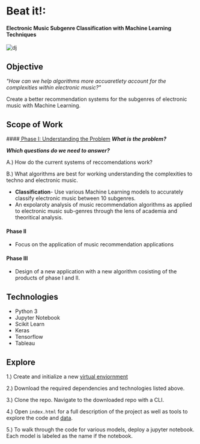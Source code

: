 # Beat it!: 
#### Electronic Music Subgenre Classification with Machine Learning Techniques 

![dj](imgs/dj.jpg) 


## Objective 
<i>"How can we help algorithms more accuaretlety account for the complexities within electronic music?"</i> 


Create a better recommendation systems for the subgenres of electronic music with Machine Learning. 

## Scope of Work

####<u> Phase I: Understanding the Problem</u> 
<i><b>What is the problem?</b></i>


<i><b>Which questions  do we need to answer?</b></i>

A.) How do the current systems of reccomendations work?

B.) What algorithms are best for working understanding the complexities to techno and electronic music. 

- <b>Classification</b>- Use various Machine Learning models to accurately classify electronic music between 10 subgenres. 
- An expolaroty analysis of music recommendation algorithms as applied to electronic music sub-genres through the lens of academia and theoritical analysis. 

#### Phase II
- Focus on the application of music recommendation applications 

#### Phase III
- Design of a new application with a new algorithm cosisting of the products of phase I and II.  



## Technologies 
- Python 3
- Jupyter Notebook 
- Scikit Learn 
- Keras 
- Tensorflow 
- Tableau 
 

## Explore 

1.) Create and initialize a new [virtual enviornment](https://uoa-eresearch.github.io/eresearch-cookbook/recipe/2014/11/20/conda/) 

2.) Download the required dependencies and technologies listed above. 

3.) Clone the repo. Navigate to the downloaded repo with a CLI. 

4.) Open `index.html` for a full description of the project as well as tools to explore the code and [data](https://public.tableau.com/profile/yamah.karim#!/vizhome/BeatIt/Dashboard1?publish=yes). 

5.) To walk through the code for various models, deploy a jupyter notebook. Each model is labeled as the name if the notebook. 